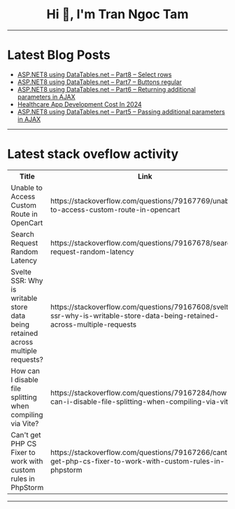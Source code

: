 <h1 align="center">Hi 👋, I'm Tran Ngoc Tam</h1>

---

# Latest Blog Posts 
<!-- BLOG-POST-LIST:START -->
- [ASP.NET8 using DataTables.net – Part8 – Select rows](https://dev.to/markpelf/aspnet8-using-datatablesnet-part8-select-rows-40ip)
- [ASP.NET8 using DataTables.net – Part7 – Buttons regular](https://dev.to/markpelf/aspnet8-using-datatablesnet-part7-buttons-regular-36e1)
- [ASP.NET8 using DataTables.net – Part6 – Returning additional parameters in AJAX](https://dev.to/markpelf/aspnet8-using-datatablesnet-part6-returning-additional-parameters-in-ajax-1h3o)
- [Healthcare App Development Cost In 2024](https://dev.to/raftlabs/healthcare-app-development-cost-in-2024-344m)
- [ASP.NET8 using DataTables.net – Part5 – Passing additional parameters in AJAX](https://dev.to/markpelf/aspnet8-using-datatablesnet-part5-passing-additional-parameters-in-ajax-501a)
<!-- BLOG-POST-LIST:END -->

---

# Latest stack oveflow activity
<table>
  <tr><th>Title</th><th>Link</th></tr>
  <!-- STACKOVERFLOW:START --><tr><td>Unable to Access Custom Route in OpenCart</td><td>https://stackoverflow.com/questions/79167769/unable-to-access-custom-route-in-opencart</td></tr><tr><td>Search Request Random Latency</td><td>https://stackoverflow.com/questions/79167678/search-request-random-latency</td></tr><tr><td>Svelte SSR: Why is writable store data being retained across multiple requests?</td><td>https://stackoverflow.com/questions/79167608/svelte-ssr-why-is-writable-store-data-being-retained-across-multiple-requests</td></tr><tr><td>How can I disable file splitting when compiling via Vite?</td><td>https://stackoverflow.com/questions/79167284/how-can-i-disable-file-splitting-when-compiling-via-vite</td></tr><tr><td>Can&#39;t get PHP CS Fixer to work with custom rules in PhpStorm</td><td>https://stackoverflow.com/questions/79167266/cant-get-php-cs-fixer-to-work-with-custom-rules-in-phpstorm</td></tr><!-- STACKOVERFLOW:END -->
</table>

---


